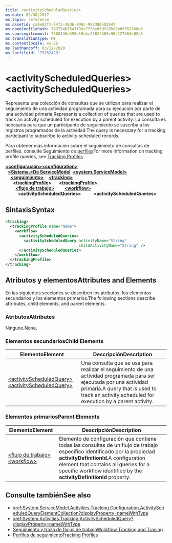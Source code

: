 ```yaml
---
title: <activityScheduledQueries>
ms.date: 03/30/2017
ms.topic: reference
ms.assetid: ca6e82f1-54f2-48d6-899c-9873065b5547
ms.openlocfilehash: 763754b95a7f39c7f35e05df28589b69352168e6
ms.sourcegitcommit: 7588136e355e10cbc2582f389c90c127363c02a5
ms.translationtype: MT
ms.contentlocale: es-ES
ms.lasthandoff: 03/12/2020
ms.locfileid: "79152429"
---
```

# <a name="activityscheduledqueries"></a><span data-ttu-id="a9fa4-101">\<activityScheduledQueries></span><span class="sxs-lookup"><span data-stu-id="a9fa4-101">\<activityScheduledQueries></span></span>
<span data-ttu-id="a9fa4-102">Representa una colección de consultas que se utilizan para realizar el seguimiento de una actividad programada para su ejecución por parte de una actividad primaria.</span><span class="sxs-lookup"><span data-stu-id="a9fa4-102">Represents a collection of queries that are used to track an activity scheduled for execution by a parent activity.</span></span> <span data-ttu-id="a9fa4-103">La consulta es necesaria para que un participante de seguimiento se suscriba a los registros programados de la actividad.</span><span class="sxs-lookup"><span data-stu-id="a9fa4-103">The query is necessary for a tracking participant to subscribe to activity scheduled records.</span></span>  
  
 <span data-ttu-id="a9fa4-104">Para obtener más información sobre el seguimiento de consultas de perfiles, consulte Seguimiento de [perfiles](../../../windows-workflow-foundation/tracking-profiles.md)</span><span class="sxs-lookup"><span data-stu-id="a9fa4-104">For more information on tracking profile queries, see [Tracking Profiles](../../../windows-workflow-foundation/tracking-profiles.md)</span></span>  
  
<span data-ttu-id="a9fa4-105">[**\<configuración>**](../configuration-element.md)</span><span class="sxs-lookup"><span data-stu-id="a9fa4-105">[**\<configuration>**](../configuration-element.md)</span></span>\
<span data-ttu-id="a9fa4-106">&nbsp;&nbsp;[**\<Sistema.>De ServiceModel**](system-servicemodel-of-workflow.md)</span><span class="sxs-lookup"><span data-stu-id="a9fa4-106">&nbsp;&nbsp;[**\<system.ServiceModel>**](system-servicemodel-of-workflow.md)</span></span>\
<span data-ttu-id="a9fa4-107">&nbsp;&nbsp;&nbsp;&nbsp;[**\<seguimiento>**](tracking.md)</span><span class="sxs-lookup"><span data-stu-id="a9fa4-107">&nbsp;&nbsp;&nbsp;&nbsp;[**\<tracking>**](tracking.md)</span></span>\
<span data-ttu-id="a9fa4-108">&nbsp;&nbsp;&nbsp;&nbsp;&nbsp;&nbsp;[**\<trackingProfile>**](trackingprofile.md)</span><span class="sxs-lookup"><span data-stu-id="a9fa4-108">&nbsp;&nbsp;&nbsp;&nbsp;&nbsp;&nbsp;[**\<trackingProfile>**](trackingprofile.md)</span></span>\
<span data-ttu-id="a9fa4-109">&nbsp;&nbsp;&nbsp;&nbsp;&nbsp;&nbsp;&nbsp;&nbsp;[**\<flujo de trabajo>**](workflow.md)</span><span class="sxs-lookup"><span data-stu-id="a9fa4-109">&nbsp;&nbsp;&nbsp;&nbsp;&nbsp;&nbsp;&nbsp;&nbsp;[**\<workflow>**](workflow.md)</span></span>\
<span data-ttu-id="a9fa4-110">&nbsp;&nbsp;&nbsp;&nbsp;&nbsp;&nbsp;&nbsp;&nbsp;&nbsp;&nbsp;**\<activityScheduledQueries>**</span><span class="sxs-lookup"><span data-stu-id="a9fa4-110">&nbsp;&nbsp;&nbsp;&nbsp;&nbsp;&nbsp;&nbsp;&nbsp;&nbsp;&nbsp;**\<activityScheduledQueries>**</span></span>  
  
## <a name="syntax"></a><span data-ttu-id="a9fa4-111">Sintaxis</span><span class="sxs-lookup"><span data-stu-id="a9fa4-111">Syntax</span></span>  
  
```xml  
<tracking>
  <trackingProfile name="Name">
    <workflow>
      <activityScheduledQueries>
        <activityScheduledQuery activityName="String"
                                childActivityName="String" />
      </activityScheduledQueries>
    </workflow>
  </trackingProfile>
</tracking>  
```  
  
## <a name="attributes-and-elements"></a><span data-ttu-id="a9fa4-112">Atributos y elementos</span><span class="sxs-lookup"><span data-stu-id="a9fa4-112">Attributes and Elements</span></span>  
 <span data-ttu-id="a9fa4-113">En las siguientes secciones se describen los atributos, los elementos secundarios y los elementos primarios.</span><span class="sxs-lookup"><span data-stu-id="a9fa4-113">The following sections describe attributes, child elements, and parent elements.</span></span>  
  
### <a name="attributes"></a><span data-ttu-id="a9fa4-114">Atributos</span><span class="sxs-lookup"><span data-stu-id="a9fa4-114">Attributes</span></span>  
 <span data-ttu-id="a9fa4-115">Ninguno.</span><span class="sxs-lookup"><span data-stu-id="a9fa4-115">None.</span></span>  
  
### <a name="child-elements"></a><span data-ttu-id="a9fa4-116">Elementos secundarios</span><span class="sxs-lookup"><span data-stu-id="a9fa4-116">Child Elements</span></span>  
  
|<span data-ttu-id="a9fa4-117">Elemento</span><span class="sxs-lookup"><span data-stu-id="a9fa4-117">Element</span></span>|<span data-ttu-id="a9fa4-118">Descripción</span><span class="sxs-lookup"><span data-stu-id="a9fa4-118">Description</span></span>|  
|-------------|-----------------|  
|[<span data-ttu-id="a9fa4-119">\<activityScheduledQuery></span><span class="sxs-lookup"><span data-stu-id="a9fa4-119">\<activityScheduledQuery></span></span>](activityscheduledquery.md)|<span data-ttu-id="a9fa4-120">Una consulta que se usa para realizar el seguimiento de una actividad programada para ser ejecutada por una actividad primaria.</span><span class="sxs-lookup"><span data-stu-id="a9fa4-120">A query that is used to track an activity scheduled for execution by a parent activity.</span></span>|  
  
### <a name="parent-elements"></a><span data-ttu-id="a9fa4-121">Elementos primarios</span><span class="sxs-lookup"><span data-stu-id="a9fa4-121">Parent Elements</span></span>  
  
|<span data-ttu-id="a9fa4-122">Elemento</span><span class="sxs-lookup"><span data-stu-id="a9fa4-122">Element</span></span>|<span data-ttu-id="a9fa4-123">Descripción</span><span class="sxs-lookup"><span data-stu-id="a9fa4-123">Description</span></span>|  
|-------------|-----------------|  
|[<span data-ttu-id="a9fa4-124">\<flujo de trabajo></span><span class="sxs-lookup"><span data-stu-id="a9fa4-124">\<workflow></span></span>](workflow.md)|<span data-ttu-id="a9fa4-125">Elemento de configuración que contiene todas las consultas de un flujo de trabajo específico identificado por la propiedad **activityDefinitionId.**</span><span class="sxs-lookup"><span data-stu-id="a9fa4-125">A configuration element that contains all queries for a specific workflow identified by the **activityDefinitionId** property.</span></span>|  
  
## <a name="see-also"></a><span data-ttu-id="a9fa4-126">Consulte también</span><span class="sxs-lookup"><span data-stu-id="a9fa4-126">See also</span></span>

- <xref:System.ServiceModel.Activities.Tracking.Configuration.ActivityScheduledQueryElementCollection?displayProperty=nameWithType>
- <xref:System.Activities.Tracking.ActivityScheduledQuery?displayProperty=nameWithType>
- [<span data-ttu-id="a9fa4-127">Seguimiento y traza de flujos de trabajo</span><span class="sxs-lookup"><span data-stu-id="a9fa4-127">Workflow Tracking and Tracing</span></span>](../../../windows-workflow-foundation/workflow-tracking-and-tracing.md)
- [<span data-ttu-id="a9fa4-128">Perfiles de seguimiento</span><span class="sxs-lookup"><span data-stu-id="a9fa4-128">Tracking Profiles</span></span>](../../../windows-workflow-foundation/tracking-profiles.md)

